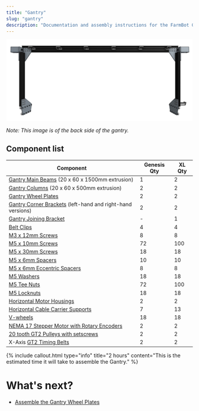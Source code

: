 ```yaml
---
title: "Gantry"
slug: "gantry"
description: "Documentation and assembly instructions for the FarmBot Genesis gantry"
---
```



![v1.3 gantry.JPG](_images/v1.3_gantry.JPG)

_Note: This image is of the back side of the gantry._

## Component list

|Component                     |Genesis Qty                   |XL Qty                        |
|------------------------------|------------------------------|------------------------------|
|[Gantry Main Beams](../Extras/bom/extrusions.md#gantry-main-beam) (20 x 60 x 1500mm extrusion)|1                             |2
|[Gantry Columns](../Extras/bom/extrusions.md#gantry-columns) (20 x 60 x 500mm extrusion)|2                             |2
|[Gantry Wheel Plates](../Extras/bom/plates-and-brackets.md#gantry-wheel-plates)|2                             |2
|[Gantry Corner Brackets](../Extras/bom/plates-and-brackets.md#gantry-corner-brackets) (left-hand and right-hand versions)|2                             |2
|[Gantry Joining Bracket](../Extras/bom/plates-and-brackets.md#gantry-joining-bracket)|-                             |1
|[Belt Clips](../Extras/bom/plates-and-brackets.md#belt-clips)|4                             |4
|[M3 x 12mm Screws](../Extras/bom/fasteners-and-hardware.md#m3-x-12mm-screws)|8                             |8
|[M5 x 10mm Screws](../Extras/bom/fasteners-and-hardware.md#m5-x-10mm-screws)|72                            |100
|[M5 x 30mm Screws](../Extras/bom/fasteners-and-hardware.md#m5-x-30mm-screws)|18                            |18
|[M5 x 6mm Spacers](../Extras/bom/fasteners-and-hardware.md#m5-x-6mm-spacers)|10                            |10
|[M5 x 6mm Eccentric Spacers](../Extras/bom/fasteners-and-hardware.md#m5-x-6mm-eccentric-spacers)|8                             |8
|[M5 Washers](../Extras/bom/fasteners-and-hardware.md#m5-washers)|18                            |18
|[M5 Tee Nuts](../Extras/bom/fasteners-and-hardware.md#m5-tee-nuts)|72                            |100
|[M5 Locknuts](../Extras/bom/fasteners-and-hardware.md#m5-locknuts)|18                            |18
|[Horizontal Motor Housings](../Extras/bom/plastic-parts.md#horizontal-motor-housings)|2                             |2
|[Horizontal Cable Carrier Supports](../Extras/bom/plastic-parts.md#horizontal-cable-carrier-supports)|7                             |13
|[V-wheels](../Extras/bom/drivetrain.md#v-wheels)|18                            |18
|[NEMA 17 Stepper Motor with Rotary Encoders](../Extras/bom/electronics-and-wiring.md#nema-17-stepper-motors-with-rotary-encoders)|2                             |2
|[20 tooth GT2 Pulleys with setscrews](../Extras/bom/drivetrain.md#gt2-pulleys)|2                             |2
|X-Axis [GT2 Timing Belts](../Extras/bom/drivetrain.md#gt2-timing-belt)|2                             |2



{%
include callout.html
type="info"
title="2 hours"
content="This is the estimated time it will take to assemble the Gantry."
%}


# What's next?

 * [Assemble the Gantry Wheel Plates](gantry/assemble-the-gantry-wheel-plates.md)
